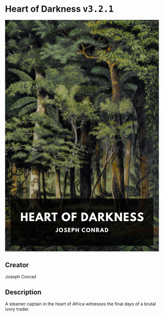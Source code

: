 
# Heart of Darkness <kbd>v3.2.1</kbd>

<center>
  <img src="./cover-1024.jpg"/>
</center>

## Creator
Joseph Conrad

## Description
A steamer captain in the heart of Africa witnesses the final days of a brutal ivory trader.

